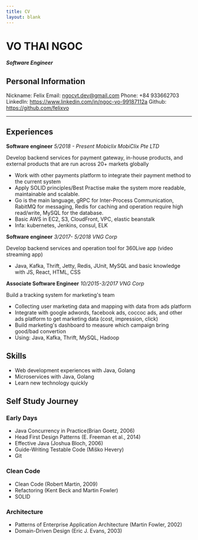 ```yaml
---
title: CV
layout: blank
---
```

# VO THAI NGOC
#### *Software Engineer*
## Personal Information
Nickname: Felix
Email: ngocvt.dev@gmail.com
Phone: +84 933662703
LinkedIn: https://www.linkedin.com/in/ngoc-vo-99187112a
Github: https://github.com/felixvo

-------
## Experiences
**Software engineer**  *5/2018 - Present*
*Mobiclix MobiClix Pte LTD*

Develop backend services for payment gateway, in-house products, and external products that are run across 20+ markets globally
- Work with other payments platform to integrate their payment method to the current system
- Apply SOLID principles/Best Practise make the system more readable, maintainable and scalable.
- Go is the main language, gRPC for Inter-Process Communication, RabitMQ for messaging, Redis for caching and operation require high read/write, MySQL for the database.
- Basic AWS in EC2, S3, CloudFront, VPC, elastic beanstalk
- Infa: kubernetes, Jenkins, consul, ELK

**Software engineer**  *3/2017- 5/2018*
*VNG Corp*

Develop backend services and operation tool for 360Live app (video streaming app)
- Java, Kafka, Thrift, Jetty, Redis, JUnit, MySQL and basic knowledge with JS, React, HTML, CSS

**Associate Software Engineer** *10/2015-3/2017*
*VNG Corp*

Build a tracking system for marketing's team
- Collecting user marketing data and mapping with data from ads platform
- Integrate with google adwords, facebook ads, coccoc ads, and other ads platform to get marketing data (cost, impression, click)
- Build marketing's dashboard to measure which campaign bring good/bad convertion
- Using: Java, Kafka, Thrift, MySQL, Hadoop

## Skills
- Web development experiences with Java, Golang
- Microservices with Java, Golang
- Learn new technology quickly

## Self Study Journey
### Early Days
- Java Concurrency in Practice(Brian Goetz, 2006)
- Head First Design Patterns (E. Freeman et al., 2014)
- Effective Java (Joshua Bloch, 2006)
- Guide-Writing Testable Code (Miško Hevery)
- Git

### Clean Code
- Clean Code (Robert Martin, 2009)
- Refactoring (Kent Beck and Martin Fowler)
- SOLID

### Architecture
- Patterns of Enterprise Application Architecture (Martin Fowler, 2002)
- Domain-Driven Design (Eric J. Evans, 2003)
